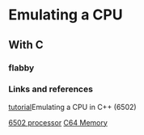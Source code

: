 # Emulating a CPU
## With C

### flabby

### Links and references
[tutorial](!)Emulating a CPU in C++ (6502)
  
[6502 processor](!http://www.obelisk.me.uk/6502/)
[C64 Memory](!https://sta.c64.org/cbm64mem.html)

